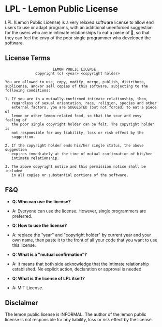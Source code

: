 # LPL - Lemon Public License

LPL (Lemon Public License) is a very relaxed software license to allow end users to use or adapt programs, with an additional unenforced suggestion for the users who are in intimate relationships to eat a piece of 🍋, so that they can feel the envy of the poor single programmer who developed the software.

## License Terms
                          LEMON PUBLIC LICENSE
                  Copyright (c) <year> <copyright holder>

    You are allowed to use, copy, modify, merge, publish, distribute, 
    sublicense, and/or sell copies of this software, subjecting to the 
    following conditions:
    
    1. If you are in a mutually-confirmed intimate relationship, then, 
       regardless of sexual orientation, race, religion, species and other 
       external factors, you are SUGGESTED (but not forced) to eat a piece of 
       lemon or other lemon-related food, so that the sour and envy feeling of 
       the poor single copyright holder can be felt. The copyright holder is 
       not responsible for any liability, loss or risk effect by the 
       suggestion.
    
    2. If the copyright holder ends his/her single status, the above suggestion
       expires immediately at the time of mutual confirmation of his/her
       intimate relationship.

    3. The above copyright notice and this permission notice shall be included 
       in all copies or substantial portions of the software.
       
## F&Q

* **Q: Who can use the license?**
* A: Everyone can use the license. However, single programmers are preferred.

* **Q: How to use the license?**
* A: replace the "year" and "copyright holder" by current year and your own name, then paste it to the front of all your code that you want to use this license.

* **Q: What is a "mutual confirmation"?**
* A: It means that both side acknowledge that the intimate relationship established. No explicit action, declaration or approval is needed.

* **Q: What is the license of LPL itself?**
* A: MIT License.

## Disclaimer

The lemon public license is INFORMAL. The author of the lemon public license is not responsible for any liability, loss or risk effect by the license.


